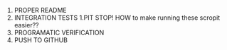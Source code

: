 1. PROPER README
2. INTEGRATION TESTS
   1.PIT STOP! HOW to make running these scropit easier??
3. PROGRAMATIC VERIFICATION
4. PUSH TO GITHUB
